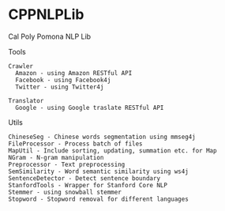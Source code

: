 CPPNLPLib
=========

Cal Poly Pomona NLP Lib

  Tools
  
    Crawler
      Amazon - using Amazon RESTful API
      Facebook - using Facebook4j
      Twitter - using Twitter4j
      
    Translator
      Google - using Google traslate RESTful API
      
  Utils
  
    ChineseSeg - Chinese words segmentation using mmseg4j
    FileProcessor - Process batch of files
    MapUtil - Include sorting, updating, summation etc. for Map
    NGram - N-gram manipulation
    Preprocessor - Text preprocessing
    SemSimilarity - Word semantic similarity using ws4j
    SentenceDetector - Detect sentence boundary
    StanfordTools - Wrapper for Stanford Core NLP
    Stemmer - using snowball stemmer
    Stopword - Stopword removal for different languages
    
    
